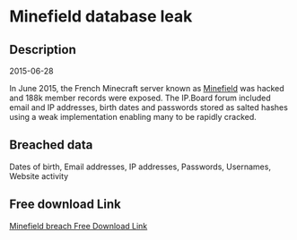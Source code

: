 # Minefield database leak

## Description

2015-06-28

In June 2015, the French Minecraft server known as <a href="https://www.minefield.fr" target="_blank" rel="noopener">Minefield</a> was hacked and 188k member records were exposed. The IP.Board forum included email and IP addresses, birth dates and passwords stored as salted hashes using a weak implementation enabling many to be rapidly cracked.

## Breached data

Dates of birth, Email addresses, IP addresses, Passwords, Usernames, Website activity

## Free download Link

[Minefield breach Free Download Link](https://tinyurl.com/2b2k277t)